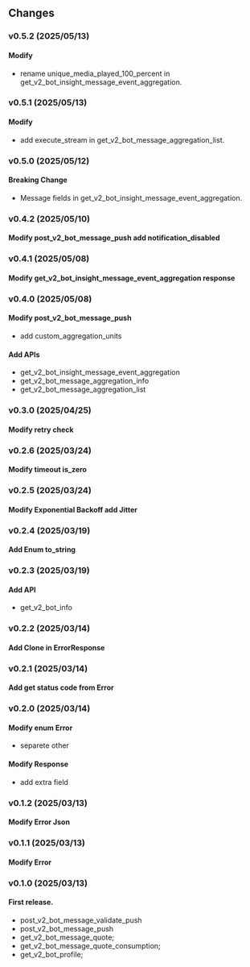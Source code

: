 ## Changes

### v0.5.2 (2025/05/13)
#### Modify
- rename unique_media_played_100_percent in get_v2_bot_insight_message_event_aggregation.

### v0.5.1 (2025/05/13)
#### Modify
- add execute_stream in get_v2_bot_message_aggregation_list.

### v0.5.0 (2025/05/12)
#### Breaking Change
- Message fields in get_v2_bot_insight_message_event_aggregation.

### v0.4.2 (2025/05/10)
#### Modify post_v2_bot_message_push add notification_disabled

### v0.4.1 (2025/05/08)
#### Modify get_v2_bot_insight_message_event_aggregation response

### v0.4.0 (2025/05/08)
#### Modify post_v2_bot_message_push
- add custom_aggregation_units
#### Add APIs
- get_v2_bot_insight_message_event_aggregation
- get_v2_bot_message_aggregation_info
- get_v2_bot_message_aggregation_list

### v0.3.0 (2025/04/25)
#### Modify retry check

### v0.2.6 (2025/03/24)
#### Modify timeout is_zero

### v0.2.5 (2025/03/24)
#### Modify Exponential Backoff add Jitter 

### v0.2.4 (2025/03/19)
#### Add Enum to_string

### v0.2.3 (2025/03/19)
#### Add API
- get_v2_bot_info

### v0.2.2 (2025/03/14)
#### Add Clone in ErrorResponse

### v0.2.1 (2025/03/14)
#### Add get status code from Error

### v0.2.0 (2025/03/14)
#### Modify enum Error
- separete other
#### Modify Response
- add extra field

### v0.1.2 (2025/03/13)
#### Modify Error Json

### v0.1.1 (2025/03/13)
#### Modify Error

### v0.1.0 (2025/03/13)
#### First release.
- post_v2_bot_message_validate_push
- post_v2_bot_message_push
- get_v2_bot_message_quote;
- get_v2_bot_message_quote_consumption;
- get_v2_bot_profile;